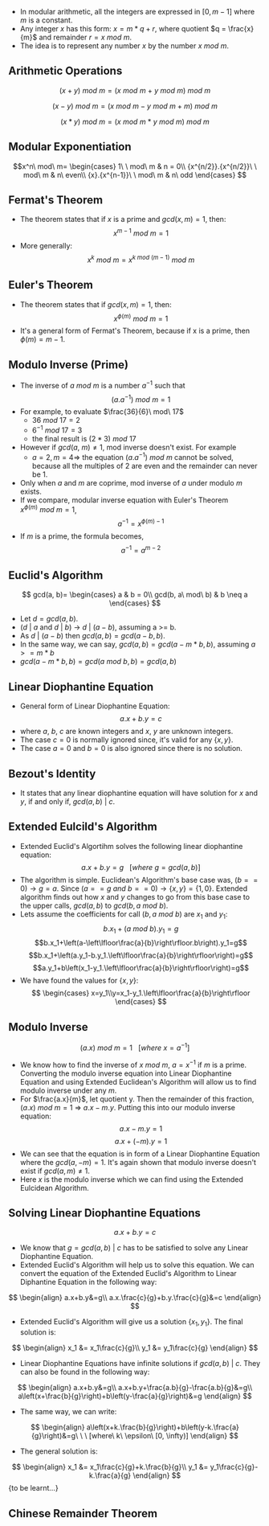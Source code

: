 - In modular arithmetic, all the integers are expressed in $[0, m - 1]$ where $m$ is a constant.
- Any integer $x$ has this form: $x = m*q + r$, where quotient $q = \frac{x}{m}$ and remainder $r = x\ mod\ m$.
- The idea is to represent any number $x$ by the number $x\ mod\ m$.

## Arithmetic Operations

$$(x + y)\ mod\ m = (x\ mod\ m\ +\ y\ mod\ m)\ mod\ m$$

$$(x - y)\ mod\ m = (x\ mod\ m-y\ mod\ m + m)\ mod\ m$$

$$(x * y)\ mod\ m = (x\ mod\ m\ * \ y\ mod\ m)\ mod\ m$$

## Modular Exponentiation

$$x^n\ mod\ m=
\begin{cases}
1\ \ mod\ m & n = 0\\
{x^{n/2}}.{x^{n/2}}\ \ mod\ m & n\ even\\
{x}.{x^{n-1}}\ \ mod\ m & n\ odd
\end{cases}
$$
## Fermat's Theorem
- The theorem states that if $x$ is a prime and $gcd(x, m) = 1$, then: $$x^{m - 1}\ mod\ m = 1$$
- More generally: $$x^k\ mod\ m=x^{k\ mod\ (m-1)}\ mod\ m$$
## Euler's Theorem
- The theorem states that if $gcd(x, m)=1$, then: $$x^{\phi(m)}\ mod\ m=1$$
- It's a general form of Fermat's Theorem, because if x is a prime, then $\phi(m)=m - 1$.

## Modulo Inverse (Prime)
- The inverse of $a\ mod\ m$ is a number $a^{-1}$ such that $$(a.a^{-1})\ mod\ m=1$$
- For example, to evaluate $\frac{36}{6}\ mod\ 17$
	- $36\ mod\ 17=2$
	- $6^{-1}\ mod\ 17=3$
	- the final result is $(2*3)\ mod\ 17$
- However if $gcd(a,\ m) \neq 1$, mod inverse doesn't exist. For example
	- $a = 2, m = 4 \Rightarrow$ the equation $(a.a^{-1})\ mod\ m$ cannot be solved, because all the multiples of 2 are even and the remainder can never be 1.
- Only when $a$ and $m$ are coprime, mod inverse of $a$ under modulo $m$ exists.
- If we compare, modular inverse equation with Euler's Theorem $x^{\phi(m)}\ mod\ m=1$, $$a^{-1}=x^{\phi(m)-1}$$
- If $m$ is a prime, the formula becomes, $$a^{-1}=a^{m-2}$$
## Euclid's Algorithm
$$ gcd(a, b)=
\begin{cases}
	a & b = 0\\
	gcd(b, a\ mod\ b) & b \neq a
\end{cases}
$$
- Let $d = gcd(a, b)$.
- $(d\ |\ a$ and $d\ |\ b)$ $\rightarrow$ $d\ |\ (a - b)$, assuming a >= b.
- As $d\ |\ (a - b)$ then $gcd(a, b) = gcd(a - b, b)$.
- In the same way, we can say, $gcd(a, b) = gcd(a - m*b, b)$, assuming $a >= m*b$
- $gcd(a - m * b, b) = gcd(a\ mod\ b, b) = gcd(a, b)$

## Linear Diophantine Equation
- General form of Linear Diophantine Equation: $$a.x+b.y=c$$
- where $a$, $b$, $c$ are known integers and $x$, $y$ are unknown integers.
- The case $c = 0$ is normally ignored since, it's valid for any $\{x, y\}$.
- The case $a = 0$ and $b = 0$ is also ignored since there is no solution.

## Bezout's Identity
- It states that any linear diophantine equation will have solution for $x$ and $y$, if and only if, $gcd(a,b)\ |\ c$.

## Extended Eulcild's Algorithm
- Extended Euclid's Algortihm solves the following linear diophantine equation: $$a.x+b.y=g\ \ \ [where\ g=gcd(a,b)]$$
- The algorithm is simple. Euclidean's Algorithm's base case was, $(b == 0) \rightarrow g = a$. Since $(a == g\ and\ b == 0) \rightarrow \{x, y\} = \{1, 0\}$. Extended algorithm finds out how $x$ and $y$ changes to go from this base case to the upper calls, $gcd(a, b)$ to $gcd(b, a\ mod\ b)$.
- Lets assume the coefficients for call $(b, a\ mod\ b)$ are $x_1$ and $y_1$: $$b.x_1+(a\ mod\ b).y_1=g$$ $$b.x_1+\left(a-\left\lfloor\frac{a}{b}\right\rfloor.b\right).y_1=g$$  $$b.x_1+\left(a.y_1-b.y_1.\left\lfloor\frac{a}{b}\right\rfloor\right)=g$$
$$a.y_1+b\left(x_1-y_1.\left\lfloor\frac{a}{b}\right\rfloor\right)=g$$
- We have found the values for $\{x, y\}$: 
$$
\begin{cases}
x=y_1\\y=x_1-y_1.\left\lfloor\frac{a}{b}\right\rfloor
\end{cases}
$$
## Modulo Inverse
$$(a.x)\ mod\ m=1\ \ \ [where\ x=a^{-1}]$$
- We know how to find the inverse of $x\ mod\ m$, $a = x^{-1}$ if $m$ is a prime. Converting the modulo inverse equation into Linear Diophantine Equation and using Extended Euclidean's Algorithm will allow us to find modulo inverse under any $m$.
- For $\frac{a.x}{m}$, let quotient y. Then the remainder of this fraction, $(a.x)\ mod\ m=1$ $\Rightarrow$ $a.x-m.y$. Putting this into our modulo inverse equation: $$a.x-m.y=1$$ $$a.x+(-m).y=1$$
- We can see that the equation is in form of a Linear Diophantine Equation where the $gcd(a, -m) = 1$. It's again shown that modulo inverse doesn't exist if $gcd(a, m) \neq 1$.
- Here $x$ is the modulo inverse which we can find using the Extended Eulcidean Algorithm.

## Solving Linear Diophantine Equations
$$a.x+b.y=c$$
- We know that $g = gcd(a, b)\ |\ c$ has to be satisfied to solve any Linear Diophantine Equation.
- Extended Euclid's Algorithm will help us to solve this equation. We can convert the equation of the Extended Euclid's Algorithm to Linear Diphantine Equation in the following way:

$$
\begin{align}
a.x+b.y&=g\\
a.x.\frac{c}{g}+b.y.\frac{c}{g}&=c
\end{align}
$$
- Extended Euclid's Algorithm will give us a solution $\{x_1, y_1\}$. The final solution is:

$$
\begin{align}
x_1 &= x_1\frac{c}{g}\\
y_1 &= y_1\frac{c}{g}
\end{align}
$$
- Linear Diophantine Equations have infinite solutions if $gcd(a, b)\ |\ c$. They can also be found in the following way:

$$
\begin{align}
a.x+b.y&=g\\
a.x+b.y+\frac{a.b}{g}-\frac{a.b}{g}&=g\\
a\left(x+\frac{b}{g}\right)+b\left(y-\frac{a}{g}\right)&=g
\end{align}
$$
- The same way, we can write:

$$
\begin{align}
a\left(x+k.\frac{b}{g}\right)+b\left(y-k.\frac{a}{g}\right)&=g\ \ \ [where\ k\  \epsilon\ [0, \infty)]
\end{align}
$$
- The general solution is:

$$
\begin{align}
x_1 &= x_1\frac{c}{g}+k.\frac{b}{g}\\
y_1 &= y_1\frac{c}{g}-k.\frac{a}{g}
\end{align}
$$
{to be learnt...}
## Chinese Remainder Theorem